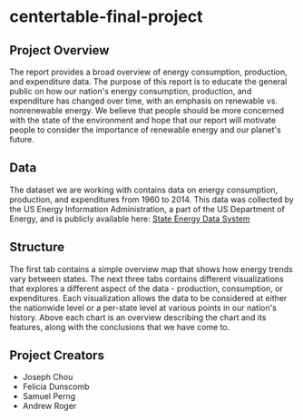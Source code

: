 # centertable-final-project
## Project Overview
The report provides a broad overview of energy consumption, production, and expenditure data. The purpose of this report is to educate the general public on how our nation's energy consumption, production, and expenditure has changed over time, with an emphasis on renewable vs. nonrenewable energy. We believe that people should be more concerned with the state of the environment and hope that our report will motivate people to consider the importance of renewable energy and our planet's future.

## Data
The dataset we are working with contains data on energy consumption, production, and expenditures from 1960 to 2014. This data was collected by the US Energy Information Administration, a part of the US Department of Energy, and is publicly available here: [State Energy Data System](https://www.eia.gov/state/seds/seds-data-complete.php?sid=US#CompleteDataFile)

## Structure
The first tab contains a simple overview map that shows how energy trends vary between states. The next three tabs contains different visualizations that explores a different aspect of the data - production, consumption, or expenditures. Each visualization allows the data to be considered at either the nationwide level or a per-state level at various points in our nation's history. Above each chart is an overview describing the chart and its features, along with the conclusions that we have come to.

## Project Creators
* Joseph Chou
* Felicia Dunscomb
* Samuel Perng
* Andrew Roger
